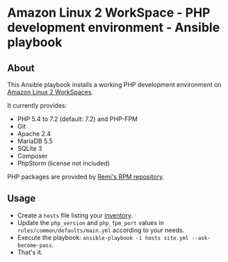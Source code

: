# Amazon Linux 2 WorkSpace - PHP development environment - Ansible playbook

## About

This Ansible playbook installs a working PHP development environment on
[Amazon Linux 2 WorkSpaces](https://aws.amazon.com/workspaces/).

It currently provides:

* PHP 5.4 to 7.2 (default: 7.2) and PHP-FPM
* Git
* Apache 2.4
* MariaDB 5.5
* SQLite 3
* Composer
* PhpStorm (license not included)

PHP packages are provided by [Remi's RPM repository](https://rpms.remirepo.net/).

## Usage

* Create a `hosts` file listing your [inventory](https://docs.ansible.com/ansible/latest/user_guide/intro_inventory.html).
* Update the `php_version` and `php_fpm_port` values in `roles/common/defaults/main.yml` according to your needs.
* Execute the playbook: `ansible-playbook -i hosts site.yml --ask-become-pass`.
* That's it.
